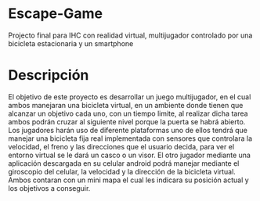 # Escape-Game
Projecto final para IHC con realidad virtual, multijugador controlado por una bicicleta estacionaria y un smartphone
# Descripción
El objetivo de este proyecto es desarrollar un juego multijugador, en el cual ambos manejaran una bicicleta virtual, en un ambiente donde tienen que alcanzar un objetivo cada uno, con un tiempo limite, al realizar dicha tarea ambos podrán cruzar al siguiente nivel porque la puerta se habrá abierto. Los jugadores harán uso de diferente plataformas uno de ellos tendrá que manejar una bicicleta fija real implementada con sensores que controlara la velocidad, el freno y las direcciones que el usuario decida, para ver el entorno virtual se le dará un casco o un visor. El otro jugador mediante una aplicación descargada en su celular android podrá manejar mediante el giroscopio del celular, la velocidad y la dirección de la bicicleta virtual. Ambos contaran con un mini mapa el cual les indicara su posición actual y los objetivos a conseguir.
